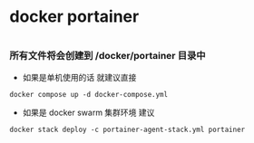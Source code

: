 # docker portainer
# 
### 所有文件将会创建到 /docker/portainer 目录中
* 如果是单机使用的话 就建议直接
```shell
docker compose up -d docker-compose.yml
```
* 如果是 docker swarm 集群环境 建议 
```shell 
docker stack deploy -c portainer-agent-stack.yml portainer
```
